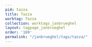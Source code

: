 ```yaml
---
pid: tazza
title: Tazza
worktag: Tazza
collection: worktags_janbrueghel
layout: tagpage_janbrueghel
order: '169'
permalink: "/janbrueghel/tags/tazza/"
---
```

